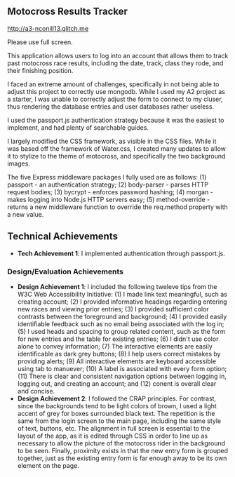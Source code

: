 ## Motocross Results Tracker

http://a3-nconill13.glitch.me

Please use full screen.

This application allows users to log into an account that allows them to track past
motocross race results, including the date, track, class they rode, and their finishing
position. 

I faced an extreme amount of challenges, specifically in not being able to adjust this 
project to correctly use mongodb. While I used my A2 project as a starter, I was unable
to correctly adjust the form to connect to my cluser, thus rendering the database entries
and user databases rather useless.

I used the passport.js authentication strategy because it was the easiest to implement, and
had plenty of searchable guides.

I largely modified the CSS framework, as visible in the CSS files. While it was based off
the framework of Water.css, I created many updates to allow it to stylize to the theme
of motocross, and specifically the two background images.

The five Express middleware packages I fully used are as follows: (1) passport - an authentication
strategy; (2) body-parser - parses HTTP request bodies; (3) bycrypt - enforces password hashing;
(4) morgan - makes logging into Node.js HTTP servers easy; (5) method-override - returns a 
new middleware function to override the req.method property with a new value.

## Technical Achievements
- **Tech Achievement 1**: I implemented authentication through passport.js.

### Design/Evaluation Achievements
- **Design Achievement 1**: I included the following tweleve tips from the W3C Web 
Accessibility Initiative: (1) I made link text meaningful, such as creating account; (2)
I provided informative headings regarding entering new races and viewing prior entries;
(3) I provided sufficient color contrasts between the foreground and background; (4) I provided
easily identifiable feedback such as no email being associated with the log in; (5) I used
heads and spacing to group related content, such as the form for new entries and the table
for existing entries; (6) I didn't use color alone to convey information; (7) The interactive 
elements are easily identificable as dark grey buttons; (8) I help users correct mistakes by
providing alerts; (9) All interactive elements are keyboard accessible using tab to manuever; (10)
A label is associated with every form option; (11) There is clear and consistent navigation options 
between logging in, logging out, and creating an account; and (12) conent is overall clear and concise.
- **Design Achievement 2**: I followed the CRAP principles. For contrast, since the
backgrounds tend to be light colors of brown, I used a light accent of grey for boxes
surrounded black text. The repetition is the same from the login screen to the main page,
including the same style of text, buttons, etc. The alignment in full screen is essential
to the layout of the app, as it is edited through CSS in order to line up as necessary
to allow the picture of the motocross rider in the background to be seen. Finally,
proximity exists in that the new entry form is grouped together, just as the existing
entry form is far enough away to be its own element on the page.